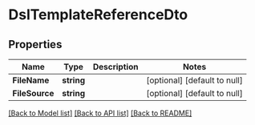 # DslTemplateReferenceDto

## Properties
Name | Type | Description | Notes
------------ | ------------- | ------------- | -------------
**FileName** | **string** |  | [optional] [default to null]
**FileSource** | **string** |  | [optional] [default to null]

[[Back to Model list]](../README.md#documentation-for-models) [[Back to API list]](../README.md#documentation-for-api-endpoints) [[Back to README]](../README.md)


